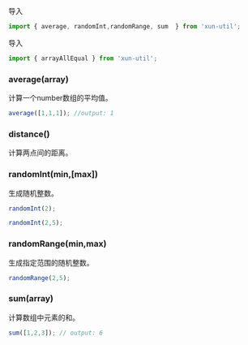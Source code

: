 导入

```javascript
import { average, randomInt,randomRange, sum  } from 'xun-util';
```

导入

```javascript
import { arrayAllEqual } from 'xun-util';
```


### average(array)

计算一个number数组的平均值。

```javascript
average([1,1,1]); //output: 1
```

### distance()

计算两点间的距离。

### randomInt(min,[max])

生成随机整数。

```javascript
randomInt(2);

randomInt(2,5);
```

### randomRange(min,max)

生成指定范围的随机整数。

```javascript
randomRange(2,5);
```

### sum(array)

计算数组中元素的和。

```javascript
sum([1,2,3]); // output: 6
```